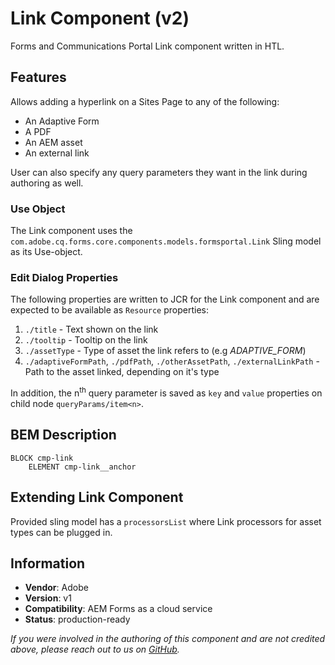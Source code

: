 <!--
Copyright 2021 Adobe

Licensed under the Apache License, Version 2.0 (the "License");
you may not use this file except in compliance with the License.
You may obtain a copy of the License at

    http://www.apache.org/licenses/LICENSE-2.0

Unless required by applicable law or agreed to in writing, software
distributed under the License is distributed on an "AS IS" BASIS,
WITHOUT WARRANTIES OR CONDITIONS OF ANY KIND, either express or implied.
See the License for the specific language governing permissions and
limitations under the License.
-->
Link Component  (v2)
====
Forms and Communications Portal Link component written in HTL.

## Features
Allows adding a hyperlink on a Sites Page to any of the following:
- An Adaptive Form
- A PDF
- An AEM asset
- An external link

User can also specify any query parameters they want in the link during authoring as well.

### Use Object
The Link component uses the `com.adobe.cq.forms.core.components.models.formsportal.Link` Sling model as its Use-object.

### Edit Dialog Properties
The following properties are written to JCR for the Link component and are expected to be available as `Resource` properties:

1. `./title`     - Text shown on the link
2. `./tooltip`   - Tooltip on the link
3. `./assetType` - Type of asset the link refers to (e.g *ADAPTIVE_FORM*)
4. `./adaptiveFormPath`, `./pdfPath`, `./otherAssetPath`, `./externalLinkPath` - Path to the asset linked, depending on it's type

In addition, the n<sup>th</sup> query parameter is saved as `key` and `value` properties on child node `queryParams/item<n>`.

## BEM Description
```
BLOCK cmp-link
    ELEMENT cmp-link__anchor
```

## Extending Link Component
Provided sling model has a `processorsList` where Link processors for asset types can be plugged in.  


## Information
* **Vendor**: Adobe
* **Version**: v1
* **Compatibility**: AEM Forms as a cloud service
* **Status**: production-ready

_If you were involved in the authoring of this component and are not credited above, please reach out to us on [GitHub](https://github.com/adobe/aem-core-forms-components)._
